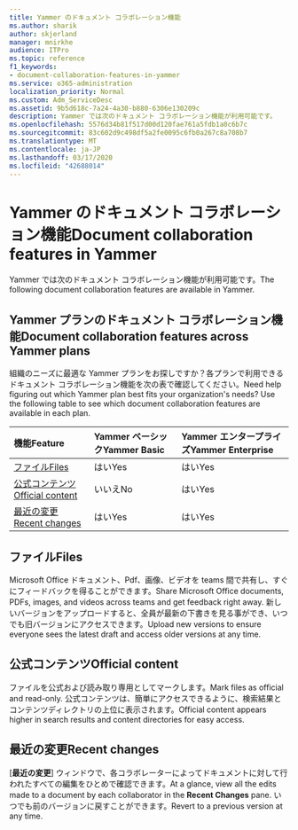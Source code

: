 ```yaml
---
title: Yammer のドキュメント コラボレーション機能
ms.author: sharik
author: skjerland
manager: mnirkhe
audience: ITPro
ms.topic: reference
f1_keywords:
- document-collaboration-features-in-yammer
ms.service: o365-administration
localization_priority: Normal
ms.custom: Adm_ServiceDesc
ms.assetid: 9b5d618c-7a24-4a30-b880-6306e130209c
description: Yammer では次のドキュメント コラボレーション機能が利用可能です。
ms.openlocfilehash: 5576d34b81f517d00d120fae761a5fdb1a0c6b7c
ms.sourcegitcommit: 83c602d9c498df5a2fe0095c6fb0a267c8a708b7
ms.translationtype: MT
ms.contentlocale: ja-JP
ms.lasthandoff: 03/17/2020
ms.locfileid: "42688014"
---
```

# <a name="document-collaboration-features-in-yammer"></a><span data-ttu-id="ca240-103">Yammer のドキュメント コラボレーション機能</span><span class="sxs-lookup"><span data-stu-id="ca240-103">Document collaboration features in Yammer</span></span>

<span data-ttu-id="ca240-104">Yammer では次のドキュメント コラボレーション機能が利用可能です。</span><span class="sxs-lookup"><span data-stu-id="ca240-104">The following document collaboration features are available in Yammer.</span></span>
  
## <a name="document-collaboration-features-across-yammer-plans"></a><span data-ttu-id="ca240-105">Yammer プランのドキュメント コラボレーション機能</span><span class="sxs-lookup"><span data-stu-id="ca240-105">Document collaboration features across Yammer plans</span></span>

<span data-ttu-id="ca240-p101">組織のニーズに最適な Yammer プランをお探しですか？各プランで利用できるドキュメント コラボレーション機能を次の表で確認してください。</span><span class="sxs-lookup"><span data-stu-id="ca240-p101">Need help figuring out which Yammer plan best fits your organization's needs? Use the following table to see which document collaboration features are available in each plan.</span></span>
  
|<span data-ttu-id="ca240-108">**機能**</span><span class="sxs-lookup"><span data-stu-id="ca240-108">**Feature**</span></span>|<span data-ttu-id="ca240-109">**Yammer ベーシック**</span><span class="sxs-lookup"><span data-stu-id="ca240-109">**Yammer Basic**</span></span>|<span data-ttu-id="ca240-110">**Yammer エンタープライズ**</span><span class="sxs-lookup"><span data-stu-id="ca240-110">**Yammer Enterprise**</span></span>|
|:-----|:-----|:-----|
|[<span data-ttu-id="ca240-111">ファイル</span><span class="sxs-lookup"><span data-stu-id="ca240-111">Files</span></span>](document-collaboration-features-in-yammer.md#files) <br/> |<span data-ttu-id="ca240-112">はい</span><span class="sxs-lookup"><span data-stu-id="ca240-112">Yes</span></span>  <br/> |<span data-ttu-id="ca240-113">はい</span><span class="sxs-lookup"><span data-stu-id="ca240-113">Yes</span></span>  <br/> |
|[<span data-ttu-id="ca240-114">公式コンテンツ</span><span class="sxs-lookup"><span data-stu-id="ca240-114">Official content</span></span>](document-collaboration-features-in-yammer.md#official-content) <br/> |<span data-ttu-id="ca240-115">いいえ</span><span class="sxs-lookup"><span data-stu-id="ca240-115">No</span></span>  <br/> |<span data-ttu-id="ca240-116">はい</span><span class="sxs-lookup"><span data-stu-id="ca240-116">Yes</span></span>  <br/> |
|[<span data-ttu-id="ca240-117">最近の変更</span><span class="sxs-lookup"><span data-stu-id="ca240-117">Recent changes</span></span>](document-collaboration-features-in-yammer.md#recent-changes) <br/> |<span data-ttu-id="ca240-118">はい</span><span class="sxs-lookup"><span data-stu-id="ca240-118">Yes</span></span>  <br/> |<span data-ttu-id="ca240-119">はい</span><span class="sxs-lookup"><span data-stu-id="ca240-119">Yes</span></span>  <br/> |

## <a name="files"></a><span data-ttu-id="ca240-120">ファイル</span><span class="sxs-lookup"><span data-stu-id="ca240-120">Files</span></span>

<span data-ttu-id="ca240-121">Microsoft Office ドキュメント、Pdf、画像、ビデオを teams 間で共有し、すぐにフィードバックを得ることができます。</span><span class="sxs-lookup"><span data-stu-id="ca240-121">Share Microsoft Office documents, PDFs, images, and videos across teams and get feedback right away.</span></span> <span data-ttu-id="ca240-122">新しいバージョンをアップロードすると、全員が最新の下書きを見る事ができ、いつでも旧バージョンにアクセスできます。</span><span class="sxs-lookup"><span data-stu-id="ca240-122">Upload new versions to ensure everyone sees the latest draft and access older versions at any time.</span></span>
  
## <a name="official-content"></a><span data-ttu-id="ca240-123">公式コンテンツ</span><span class="sxs-lookup"><span data-stu-id="ca240-123">Official content</span></span>

<span data-ttu-id="ca240-124">ファイルを公式および読み取り専用としてマークします。</span><span class="sxs-lookup"><span data-stu-id="ca240-124">Mark files as official and read-only.</span></span> <span data-ttu-id="ca240-125">公式コンテンツは、簡単にアクセスできるように、検索結果とコンテンツディレクトリの上位に表示されます。</span><span class="sxs-lookup"><span data-stu-id="ca240-125">Official content appears higher in search results and content directories for easy access.</span></span>

## <a name="recent-changes"></a><span data-ttu-id="ca240-126">最近の変更</span><span class="sxs-lookup"><span data-stu-id="ca240-126">Recent changes</span></span>

<span data-ttu-id="ca240-127">[**最近の変更**] ウィンドウで、各コラボレーターによってドキュメントに対して行われたすべての編集をひとめで確認できます。</span><span class="sxs-lookup"><span data-stu-id="ca240-127">At a glance, view all the edits made to a document by each collaborator in the **Recent Changes** pane.</span></span> <span data-ttu-id="ca240-128">いつでも前のバージョンに戻すことができます。</span><span class="sxs-lookup"><span data-stu-id="ca240-128">Revert to a previous version at any time.</span></span>
  